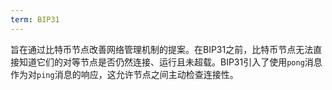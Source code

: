 ```yaml
---
term: BIP31
---
```


旨在通过比特币节点改善网络管理机制的提案。在BIP31之前，比特币节点无法直接知道它们的对等节点是否仍然连接、运行且未超载。BIP31引入了使用`pong`消息作为对`ping`消息的响应，这允许节点之间主动检查连接性。